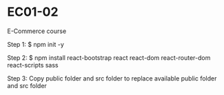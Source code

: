 # EC01-02
E-Commerce course

Step 1:
  $ npm init -y
  
Step 2:
  $ npm install react-bootstrap react react-dom react-router-dom react-scripts sass
  
Step 3:
  Copy public folder and src folder to replace available public folder and src folder
